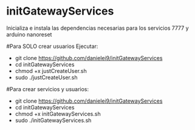 # initGatewayServices
Inicializa e instala las dependencias necesarias para los servicios 7777 y arduino nanoreset

#Para SOLO crear usuarios
Ejecutar:
- git clone https://github.com/danielei9/initGatewayServices
- cd initGatewayServices
- chmod +x justCreateUser.sh
- sudo ./justCreateUser.sh

#Para crear servicios y usuarios:
- git clone https://github.com/danielei9/initGatewayServices
- cd initGatewayServices
- chmod +x initGatewayServices.sh
- sudo ./initGatewayServices.sh

